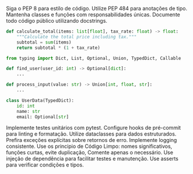 Siga o PEP 8 para estilo de código. Utilize PEP 484 para anotações de tipo. Mantenha classes e funções com responsabilidades únicas. Documente todo código público utilizando docstrings.

```python
def calculate_total(items: list[float], tax_rate: float) -> float:
    """Calculate the total price including tax."""
    subtotal = sum(items)
    return subtotal * (1 + tax_rate)
```

```python
from typing import Dict, List, Optional, Union, TypedDict, Callable

def find_user(user_id: int) -> Optional[dict]:
    ...

def process_input(value: str) -> Union[int, float, str]:
    ...

class UserData(TypedDict):
    id: int
    name: str
    email: Optional[str]
```

Implemente testes unitários com pytest. Configure hooks de pré-commit para linting e formatação.  Utilize dataclasses para dados estruturados. Prefira exceções explícitas sobre retornos de erro. Implemente logging consistente.
Use os principio de Código Limpo: nomes significativos, funções curtas, evite duplicação, Comente apenas o necessário. Use injeção de dependência para facilitar testes e manutenção.
Use asserts para verificar condições e tipos.
